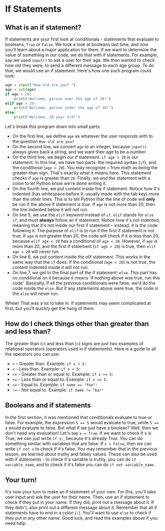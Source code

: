 # If Statements
## What is an if statement?
If statements are your first look at conditionals - statements that evaluate to booleans, `True` or `False`. 
We took a look at booleans last time, and now you'll learn about a major application for them.
If we want to determine the value of something in our code, we do that with if statements.
For example, say we used `input()` to ask a user for their age. We then wanted to check how old they were, 
to send a different message to each age group. To do that, we would use an if statement. 
Here's how one such program could look:

```Python
age = input("How old are you? ")
age = int(age)
if age > 20:
    print("Welcome, person over the age of 20!")
elif age < 20:
    print("Welcome, person under the age of 20!")
else:
    print("Welcome, 20 year old!")
```

Let's break this program down into small parts:
- On the first line, we define `age` as whatever the user responds with to the question `How old are you?`
- On the second line, we convert `age` to an integer, because `input()` always gives back a string, and we want their age to be a number.
- On the third line, we begin our if statement. `if age > 20` is our statement. 
  In this line, we have two parts: the required syntax (`if`), and the conditional (`age > 20`). 
  You may recognize `>` from math as being the greater-than sign. That's exactly what it means here.
  This statement checks if `age` is greater than `20`. 
  Finally, we end the statement with a colon to let Python know we're done writing it.
- On the fourth line, we put content inside the if statement. Notice how it's indented 
  (has whitespace before it, usually made with the tab key) more than the other lines. 
  This is to tell Python that the line of code will **only** be run if the above if statement is true. 
  If `age` is not more than 20, then the line indented below it will not run.
- On line 5, we use the `elif` keyword instead of `if`. `elif` stands for `else if`, and must **always** follow an if statement.
  Notice how it's not indented, meaning that it's not inside our first if statement - instead, it is the code following it.
  The purpose of `elif` is to run if the first if statement is not true. If `age` is not greater than 20, 
  the code will check if it is less than 20, because `elif age < 20` has a conditional of `age < 20`. 
  However, if `age` is more than 20, and the first if statement (`if age > 20`) is true, then `elif age < 20` will never run.
- On line 6, we put content inside the elif statement. This works in the same way that the `if` does. 
  If the conditional (`age < 20`) is not true, the content indented inside it will not run.
- On line 7, we get to the final part of the if statement: `else`. 
  This part has no conditional on it because it means 'if nothing above was true, run this code'. 
  Basically, if all the previous conditionals were false, we'd do the code inside the `else`. 
  But if any statements above were true, the code in the `else` will never run.
  
Whew! That was a lot to take in. If statements may seem complicated at first, but you'll quickly get the hang of them.

## How do I check things other than greater than and less than?
The greater than (`>`) and less than (`<`) signs are just two examples of relational operators (operators used in if statements).
Here is a guide to all the operators you can use:
- `>` - Greater than. Example: `if x > 5:`
- `<` - Less than. Example: `if x < 5:`
- `>=` - Greater than or equal to. Example: `if x >= 5:`
- `<=` - Less than or equal to. Example: `if x <= 5:`
- `==` - Equal to. Example: `if name == "foo":`
- `!=` - Not equal to. Example: `if name != "bar"`

## Booleans and if statements
In the first section, it was mentioned that conditionals evaluate to true or false. For example, the expression 
`5 == 5` would evaluate to true, while `5 == 4` would evaluate to false. But what if we just have a boolean?
Well, then we don't need any evaluation! Let's say `x = True`. If we want to check if x is True, we can just write
`if x:`, because it's already True. You can do something similar with variables that are false. If `x = False`, then
we can write `if not x` to check if it's false. You may remember that in the previous lesson, we learned about truthy and
falsey values. These can also be used with if statements - to check if a variable is truthy, you can do `if variable_name`,
and to check if it's false you can do `if not variable_name`.

## Your turn!
It's now your turn to make an if statement of your own. For this, you'll take user input and ask the user for their name.
Then, use an if statement to check if they put in your name. If they did, print out a message about it. 
If they didn't, also print out a different message about it. Remember that all if statements have to end in a colon (`:`).
You'll want to use `else` to check if they put in any other name. Good luck, and read the examples above if you need help.
  
